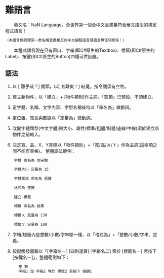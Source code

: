 # 難語言
　　英文名：NaN Language，全世界第一個全中文且盡量符合華文語法的視窗程式語言！
```bash
（本語言絕對跟另一款名稱意義相反的中文編程語言易語言無任何關係！）
```
　　本程式語言現在只有窗口、字箱(即C#原生的Textbox)、標籤(即C#原生的Label)、按鍵(即C#原生的Button)四種可供設置。
  
## 語法 
  1. 以 [ 難乎哉？] 開頭，以[ 甚難矣！] 結尾。指令間須有空格。
  
  2. 建立新物件，以「建立」+ [物件類別]作主詞。「窗頂」已預設，不須建立。
  
  3. 定字體、名稱、文字內容、字型名稱後均以「命名為」做動詞。
  
  4. 定位置、寬高與數據以「定量為」做動詞。
  
  5. 改變字體類型(中文字體)與大小、屬性(標準/粗體/斜體/底線/中線)須於建立新物件之前輸入。
  
  6. 決定寬、高、X、Y座標以「物件類別」+「寬/高/ㄨ/ㄚ」作為主詞(這兩項之間不能有空格)。
  整體語法範例：
```bash
    字體 命名為 仿宋體
    
    字體大小 定量為 15
    
    字體樣式 命名為 粗體
    
    格式為 整數 
    
    建立 標籤 
    
    標籤 命名為 結果 
    
    標籤ㄨ 定量為 130 
    
    標籤ㄚ 定量為 100 
```
  
  7. 字箱/標籤內是整數/小數/字串哪一種，以「格式為」+「整數/小數/字串」定義。
  
  8. 按鍵觸發邏輯以「[字箱名一] [四則運算] [字箱名二] 等於 [標籤名一] 若按下 [按鍵名一]」，整體範例如下：
  ```bash
        整 數
        字箱1 加 字箱2 等於 標籤2 若按下 按鍵1 
  ```
  
